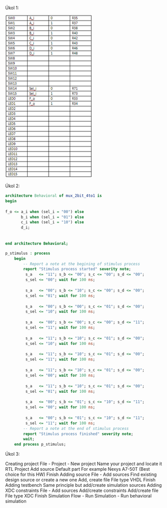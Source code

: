 Úkol 1:

![function](Images/ukol1.PNG)

Úkol 2:
```vhdl
architecture Behavioral of mux_2bit_4to1 is
begin

f_o <= a_i when (sel_i = "00") else
       b_i when (sel_i = "01") else
       c_i when (sel_i = "10") else
       d_i;  


end architecture Behavioral;
```

```vhdl
p_stimulus : process
    begin
        -- Report a note at the begining of stimulus process
        report "Stimulus process started" severity note;
         s_a   <= "11"; s_b <= "00"; s_c <= "00"; s_d <= "00";
         s_sel <= "00"; wait for 100 ns;
         
         s_a   <= "00"; s_b <= "10"; s_c <= "00"; s_d <= "00";
         s_sel <= "01"; wait for 100 ns;
         
         s_a   <= "00"; s_b <= "00"; s_c <= "01"; s_d <= "00";
         s_sel <= "10"; wait for 100 ns;
         
         s_a   <= "00"; s_b <= "00"; s_c <= "00"; s_d <= "11";
         s_sel <= "11"; wait for 100 ns;
         
         s_a   <= "11"; s_b <= "10"; s_c <= "01"; s_d <= "00";
         s_sel <= "10"; wait for 100 ns;
         
         s_a   <= "11"; s_b <= "10"; s_c <= "01"; s_d <= "00";
         s_sel <= "11"; wait for 100 ns;
         
         s_a   <= "11"; s_b <= "10"; s_c <= "01"; s_d <= "00";
         s_sel <= "00"; wait for 100 ns;
         
         s_a   <= "11"; s_b <= "10"; s_c <= "01"; s_d <= "00";
         s_sel <= "01"; wait for 100 ns;
         
         s_a   <= "00"; s_b <= "01"; s_c <= "10"; s_d <= "11";
         s_sel <= "00"; wait for 100 ns;
         
         s_a   <= "00"; s_b <= "01"; s_c <= "10"; s_d <= "11";
         s_sel <= "11"; wait for 100 ns;
        -- Report a note at the end of stimulus process
        report "Stimulus process finished" severity note;
        wait;
    end process p_stimulus;
```

Úkol 3:

Creating project
       File - Project - New project
       Name your project and locate it
       RTL Project
       Add source
       Default part
       For example Nexys A7-50T (Best choice for this HW)
       Finish
 Adding source 
       File - Add sources
       Find existing design source or create a new one
       Add, create file
       File type VHDL
       Finish
 Adding testbench
       Same principle but add/create simulation sources
 Adding XDC constraints 
       File - Add sources
       Add/create constraints
       Add/create file
       File type XDC
       Finish
 Simulation
       Flow - Run Simulation - Run behavioral simulation
       
